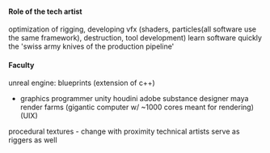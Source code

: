 #### Role of the tech artist

optimization of rigging, developing vfx (shaders, particles(all software use the same framework), destruction, tool development)
learn software quickly
the 'swiss army knives of the production pipeline'

#### Faculty

unreal engine: blueprints (extension of c++)
- graphics programmer
unity
houdini
adobe substance designer
maya
render farms (gigantic computer w/ ~1000 cores meant for rendering)(UIX)


procedural textures - change with proximity
technical artists serve as riggers as well

